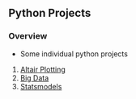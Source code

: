## Python Projects 
### Overview
* Some individual python projects
1. [Altair Plotting](https://github.com/xianchiz/Python-Projects/tree/main/Altair%20Plotting)
2. [Big Data](https://github.com/xianchiz/Python-Projects/tree/main/Big_Data)
3. [Statsmodels](https://github.com/xianchiz/Python-Projects/tree/main/Statsmodels)

